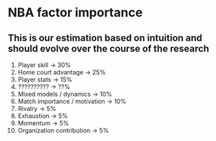# NBA factor importance

## This is our estimation based on intuition and should evolve over the course of the research

1. Player skill                     -> 30%
2. Home court advantage             -> 25%
3. Player stats                     -> 15%
4. ??????????                       -> ??%
5. Mixed models / dynamics          -> 10%
6. Match importance / motivation    -> 10%
7. Rivalry                          -> 5%
8. Exhaustion                       -> 5%
9. Momentum                         -> 5%
10. Organization contribution       -> 5%
